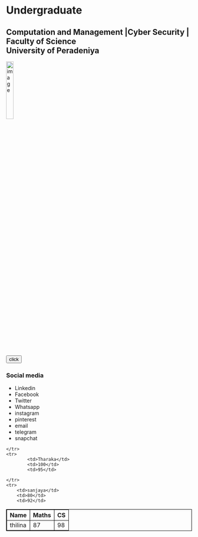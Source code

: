 <html>
<head>
<title>Tharaka Rajasekara</title>
<style> table , th , td {
        border : 1px solid black;
}
</style>
</head>
<body>

<h1>Undergraduate<br></h1>
<h2> Computation and Management |Cyber Security | Faculty of Science<br> University of Peradeniya</h2>
<img src="tharaka.jpg" width="20%" alt="image"><br><br>
<a href="https://www.linkedin.com/in/tharaka-sewwandi-rajasekara-001b8b25a/"><button>click</button></a>
<h3>Social media</h3>
<ul>
    <li>Linkedin</li>
    <li>Facebook</li>
    <li>Twitter</li>
    <li>Whatsapp</li>
    <li>instagram</li>
    <li>pinterest</li>
    <li>email</li>
    <li>telegram</li>
    <li>snapchat</li>
</ul>

<table>
    <tr>
            <th>Name</th>
            <th>Maths</th>
            <th>CS</th>

    </tr>
    <tr>
            <td>Tharaka</td>
            <td>100</td>
            <td>95</td>

    </tr>
    <tr>
        <td>sanjaya</td>
        <td>80</td>
        <td>92</td>

</tr>

<tr>
    <td>thilina</td>
    <td>87</td>
    <td>98</td>

</tr>





</table>

 

</body>


</html>
